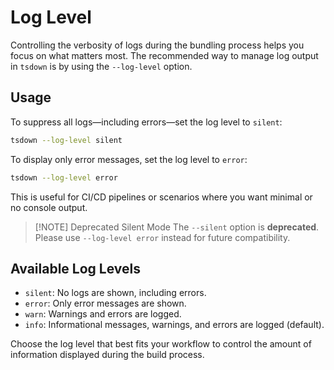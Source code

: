# Log Level

Controlling the verbosity of logs during the bundling process helps you focus on what matters most. The recommended way to manage log output in `tsdown` is by using the `--log-level` option.

## Usage

To suppress all logs—including errors—set the log level to `silent`:

```bash
tsdown --log-level silent
```

To display only error messages, set the log level to `error`:

```bash
tsdown --log-level error
```

This is useful for CI/CD pipelines or scenarios where you want minimal or no console output.

> [!NOTE] Deprecated Silent Mode
> The `--silent` option is **deprecated**. Please use `--log-level error` instead for future compatibility.

## Available Log Levels

- `silent`: No logs are shown, including errors.
- `error`: Only error messages are shown.
- `warn`: Warnings and errors are logged.
- `info`: Informational messages, warnings, and errors are logged (default).

Choose the log level that best fits your workflow to control the amount of information displayed during the build process.
